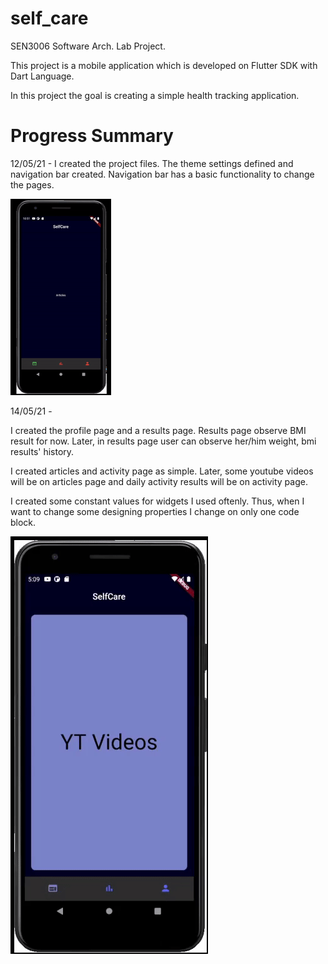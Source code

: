 # self_care

SEN3006 Software Arch. Lab Project.

This project is a mobile application which is developed on Flutter SDK with Dart Language.

In this project the goal is creating a simple health tracking application.


# Progress Summary

12/05/21 - I created the project files. The theme settings defined and navigation bar created. Navigation bar has a basic functionality to change the pages.

![First Dev](https://github.com/burhanemirkeles/SEN3006project/blob/main/images%20of%20project/ezgif.com-gif-maker.gif?raw=true)

14/05/21 -

I created the profile page and a results page. Results page observe BMI result for now. Later, in results page user can observe her/him weight, bmi results' history.

I created articles and activity page as simple. Later, some youtube videos will be on articles page and daily activity results will be on activity page.

I created some constant values for widgets I used oftenly. Thus, when I want to change some designing properties I change on only one code block.

![Sec Dev](https://github.com/burhanemirkeles/SEN3006project/blob/main/images%20of%20project/gif2.gif)
